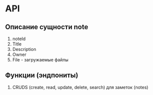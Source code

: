 # API

## Описание сущности note

1. noteId
2. Title
2. Description
3. Owner
4. File - загружаемые файлы

## Функции (эндпониты)

1. CRUDS (create, read, update, delete, search) для заметок (notes)

